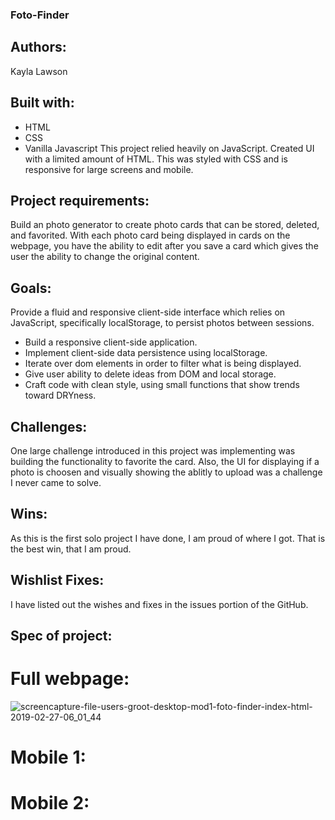 ### Foto-Finder

## Authors:
Kayla Lawson

## Built with:
* HTML
* CSS
* Vanilla Javascript
This project relied heavily on JavaScript. Created UI with a limited amount of HTML. This was styled with CSS and is responsive for large screens and mobile.


## Project requirements:
Build an photo generator to create photo cards that can be stored, deleted, and favorited. With each photo card being displayed in cards on the webpage, you have the ability to edit after you save a card which gives the user the ability to change the original content.


## Goals:
Provide a fluid and responsive client-side interface which relies on JavaScript, specifically localStorage, to persist photos between sessions.
* Build a responsive client-side application.
* Implement client-side data persistence using localStorage.
* Iterate over dom elements in order to filter what is being displayed.
* Give user ability to delete ideas from DOM and local storage.
* Craft code with clean style, using small functions that show trends toward DRYness.


## Challenges:
One large challenge introduced in this project was implementing was building the functionality to favorite the card. Also, the UI for displaying if a photo is choosen and visually showing the ablitly to upload was a challenge I never came to solve. 

## Wins:
As this is the first solo project I have done, I am proud of where I got. That is the best win, that I am proud. 


## Wishlist Fixes:
I have listed out the wishes and fixes in the issues portion of the GitHub. 

## Spec of project:

# Full webpage: 

![screencapture-file-users-groot-desktop-mod1-foto-finder-index-html-2019-02-27-06_01_44](https://user-images.githubusercontent.com/37053236/53493471-9e5def00-3a58-11e9-9d27-84d28b3b4966.png)


# Mobile 1:



# Mobile 2:


